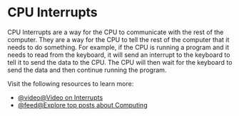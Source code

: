 # CPU Interrupts

CPU Interrupts are a way for the CPU to communicate with the rest of the computer. They are a way for the CPU to tell the rest of the computer that it needs to do something. For example, if the CPU is running a program and it needs to read from the keyboard, it will send an interrupt to the keyboard to tell it to send the data to the CPU. The CPU will then wait for the keyboard to send the data and then continue running the program.

Visit the following resources to learn more:

- [@video@Video on Interrupts](https://youtu.be/iKlAWIKEyuw)
- [@feed@Explore top posts about Computing](https://app.daily.dev/tags/computing?ref=roadmapsh)
